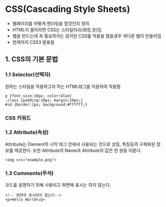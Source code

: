# CSS(Cascading Style Sheets)
- 웹페이지를 어떻게 렌더링을 할것인지 정의
- HTML이 몸이라면 CSS는 스타일리쉬(화장,옷)임
- 웹을 만드는데 꼭 필요하지는 않지만 CSS를 적용을 했을경우 색다른 웹이 만들어짐
- 현재까지 CSS3 발표됨

## 1. CSS의 기본 문법

### 1.1 Selector(선택자)
원하는 스타일을 적용하고자 하는 HTML태그를 이용하여 적용함

```
p {font-size:16px; color:blue}
.class {padding:10px; margin:20px;}
#id {border:1px; background:#ffffff;}
```

### CSS 키워드
[googlelink]: https://google.com "Go google"


### 1.2 Attribute(속성)
Attribute는 Element의 시작 태그 안에서 사용되는 것으로 성질, 특징등의 구체화된 정보를 제공한다.
또한 Attribute의 Name과 Attribute의 값은 한 쌍을 이룬다.
```
<img src="example.png"> 
```

### 1.3 Comments(주석)
코드를 설명하기 위해 사용되고 화면에 표시는 하지 않는다.
```
<!-- 화면의 표시되지 않는다-->
<p>Hello World</p>
```
